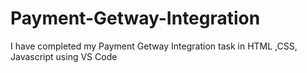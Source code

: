 # Payment-Getway-Integration
I have completed my Payment Getway  Integration task in HTML ,CSS, Javascript using VS Code
